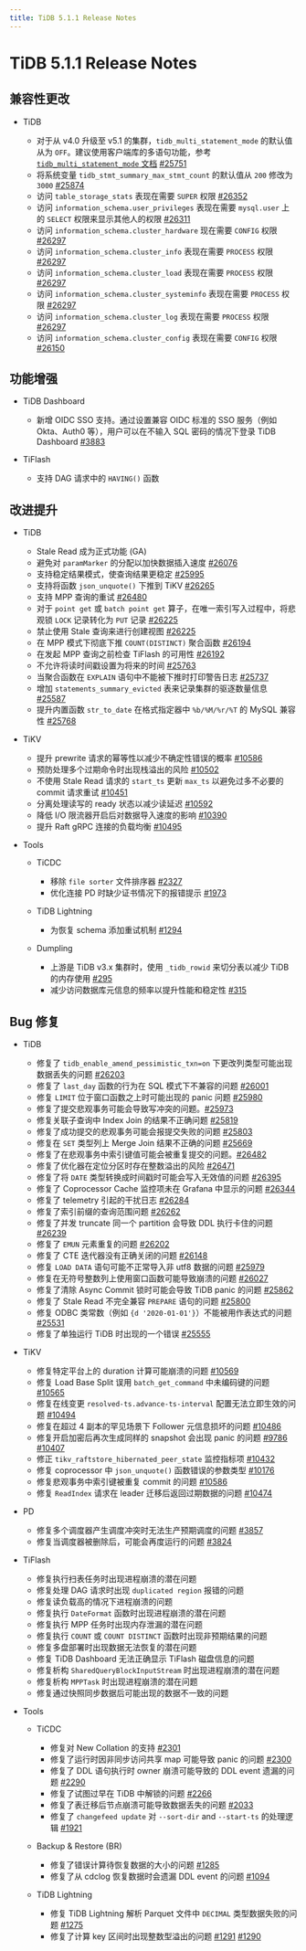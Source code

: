 ```yaml
---
title: TiDB 5.1.1 Release Notes
---
```


# TiDB 5.1.1 Release Notes

## 兼容性更改

+ TiDB

    - 对于从 v4.0 升级至 v5.1 的集群，`tidb_multi_statement_mode` 的默认值从为 `OFF`。建议使用客户端库的多语句功能，参考 [`tidb_multi_statement_mode` 文档](/system-variables.md#tidb_multi_statement_mode-从-v4011-版本开始引入) [#25751](https://github.com/pingcap/tidb/pull/25751)
    - 将系统变量 `tidb_stmt_summary_max_stmt_count` 的默认值从 `200` 修改为 `3000` [#25874](https://github.com/pingcap/tidb/pull/25874)
    - 访问 `table_storage_stats` 表现在需要 `SUPER` 权限 [#26352](https://github.com/pingcap/tidb/pull/26352)
    - 访问 `information_schema.user_privileges` 表现在需要 `mysql.user` 上的 `SELECT` 权限来显示其他人的权限 [#26311](https://github.com/pingcap/tidb/pull/26311)
    - 访问 `information_schema.cluster_hardware` 现在需要 `CONFIG` 权限 [#26297](https://github.com/pingcap/tidb/pull/26297)
    - 访问 `information_schema.cluster_info` 表现在需要 `PROCESS` 权限 [#26297](https://github.com/pingcap/tidb/pull/26297)
    - 访问 `information_schema.cluster_load` 表现在需要 `PROCESS` 权限 [#26297](https://github.com/pingcap/tidb/pull/26297)
    - 访问 `information_schema.cluster_systeminfo` 表现在需要 `PROCESS` 权限 [#26297](https://github.com/pingcap/tidb/pull/26297)
    - 访问 `information_schema.cluster_log` 表现在需要 `PROCESS` 权限 [#26297](https://github.com/pingcap/tidb/pull/26297)
    - 访问 `information_schema.cluster_config` 表现在需要 `CONFIG` 权限 [#26150](https://github.com/pingcap/tidb/pull/26150)

## 功能增强

+ TiDB Dashboard

    - 新增 OIDC SSO 支持。通过设置兼容 OIDC 标准的 SSO 服务（例如 Okta、Auth0 等），用户可以在不输入 SQL 密码的情况下登录 TiDB Dashboard [#3883](https://github.com/tikv/pd/pull/3883)

+ TiFlash

    - 支持 DAG 请求中的 `HAVING()` 函数

## 改进提升

+ TiDB

    - Stale Read 成为正式功能 (GA)
    - 避免对 `paramMarker` 的分配以加快数据插入速度 [#26076](https://github.com/pingcap/tidb/pull/26076)
    - 支持稳定结果模式，使查询结果更稳定 [#25995](https://github.com/pingcap/tidb/pull/25995)
    - 支持将函数 `json_unquote()` 下推到 TiKV [#26265](https://github.com/pingcap/tidb/pull/26265)
    - 支持 MPP 查询的重试 [#26480](https://github.com/pingcap/tidb/pull/26480)
    - 对于 `point get` 或 `batch point get` 算子，在唯一索引写入过程中，将悲观锁 `LOCK` 记录转化为 `PUT` 记录 [#26225](https://github.com/pingcap/tidb/pull/26225)
    - 禁止使用 Stale 查询来进行创建视图 [#26225](https://github.com/pingcap/tidb/pull/26225)
    - 在 MPP 模式下彻底下推 `COUNT(DISTINCT)` 聚合函数 [#26194](https://github.com/pingcap/tidb/pull/26194)
    - 在发起 MPP 查询之前检查 TiFlash 的可用性 [#26192](https://github.com/pingcap/tidb/pull/26192)
    - 不允许将读时间戳设置为将来的时间 [#25763](https://github.com/pingcap/tidb/pull/25763)
    - 当聚合函数在 `EXPLAIN` 语句中不能被下推时打印警告日志 [#25737](https://github.com/pingcap/tidb/pull/25737)
    - 增加 `statements_summary_evicted` 表来记录集群的驱逐数量信息 [#25587](https://github.com/pingcap/tidb/pull/25587)
    - 提升内置函数 `str_to_date` 在格式指定器中 `%b/%M/%r/%T` 的 MySQL 兼容性 [#25768](https://github.com/pingcap/tidb/pull/25768)

+ TiKV

    - 提升 prewrite 请求的幂等性以减少不确定性错误的概率 [#10586](https://github.com/tikv/tikv/pull/10586)
    - 预防处理多个过期命令时出现栈溢出的风险 [#10502](https://github.com/tikv/tikv/pull/10502)
    - 不使用 Stale Read 请求的 `start_ts` 更新 `max_ts` 以避免过多不必要的 commit 请求重试 [#10451](https://github.com/tikv/tikv/pull/10451)
    - 分离处理读写的 ready 状态以减少读延迟 [#10592](https://github.com/tikv/tikv/pull/10592)
    - 降低 I/O 限流器开启后对数据导入速度的影响 [#10390](https://github.com/tikv/tikv/pull/10390)
    - 提升 Raft gRPC 连接的负载均衡 [#10495](https://github.com/tikv/tikv/pull/10495)

+ Tools

    + TiCDC

        - 移除 `file sorter` 文件排序器 [#2327](https://github.com/pingcap/ticdc/pull/2327)
        - 优化连接 PD 时缺少证书情况下的报错提示 [#1973](https://github.com/pingcap/ticdc/issues/1973)

    + TiDB Lightning

        - 为恢复 schema 添加重试机制 [#1294](https://github.com/pingcap/br/pull/1294)

    + Dumpling

        - 上游是 TiDB v3.x 集群时，使用 `_tidb_rowid` 来切分表以减少 TiDB 的内存使用 [#295](https://github.com/pingcap/dumpling/issues/295)
        - 减少访问数据库元信息的频率以提升性能和稳定性 [#315](https://github.com/pingcap/dumpling/pull/315)

## Bug 修复

+ TiDB

    - 修复了 `tidb_enable_amend_pessimistic_txn=on` 下更改列类型可能出现数据丢失的问题 [#26203](https://github.com/pingcap/tidb/issues/26203)
    - 修复了 `last_day` 函数的行为在 SQL 模式下不兼容的问题 [#26001](https://github.com/pingcap/tidb/pull/26001)
    - 修复 `LIMIT` 位于窗口函数之上时可能出现的 panic 问题 [#25980](https://github.com/pingcap/tidb/pull/25980)
    - 修复了提交悲观事务可能会导致写冲突的问题。[#25973](https://github.com/pingcap/tidb/pull/25973)
    - 修复关联子查询中 Index Join 的结果不正确问题 [#25819](https://github.com/pingcap/tidb/pull/25819)
    - 修复了成功提交的悲观事务可能会报提交失败的问题 [#25803](https://github.com/pingcap/tidb/pull/25803)
    - 修复在 `SET` 类型列上 Merge Join 结果不正确的问题 [#25669](https://github.com/pingcap/tidb/issues/25669)
    - 修复了在悲观事务中索引键值可能会被重复提交的问题。[#26482](https://github.com/pingcap/tidb/pull/26482)
    - 修复了优化器在定位分区时存在整数溢出的风险 [#26471](https://github.com/pingcap/tidb/pull/26471)
    - 修复了将 `DATE` 类型转换成时间戳时可能会写入无效值的问题 [#26395](https://github.com/pingcap/tidb/pull/26395)
    - 修复了 Coprocessor Cache 监控项未在 Grafana 中显示的问题 [#26344](https://github.com/pingcap/tidb/pull/26344)
    - 修复了 telemetry 引起的干扰日志 [#26284](https://github.com/pingcap/tidb/pull/26284)
    - 修复了索引前缀的查询范围问题 [#26262](https://github.com/pingcap/tidb/pull/26262)
    - 修复了并发 truncate 同一个 partition 会导致 DDL 执行卡住的问题 [#26239](https://github.com/pingcap/tidb/pull/26239)
    - 修复了 `EMUN` 元素重复的问题 [#26202](https://github.com/pingcap/tidb/pull/26202)
    - 修复了 CTE 迭代器没有正确关闭的问题 [#26148](https://github.com/pingcap/tidb/pull/26148)
    - 修复 `LOAD DATA` 语句可能不正常导入非 utf8 数据的问题 [#25979](https://github.com/pingcap/tidb/issues/25979)
    - 修复在无符号整数列上使用窗口函数可能导致崩溃的问题 [#26027](https://github.com/pingcap/tidb/pull/26027)
    - 修复了清除 Async Commit 锁时可能会导致 TiDB panic 的问题 [#25862](https://github.com/pingcap/tidb/pull/25862)
    - 修复了 Stale Read 不完全兼容 `PREPARE` 语句的问题 [#25800](https://github.com/pingcap/tidb/pull/25800)
    - 修复 ODBC 类常数（例如 `{d '2020-01-01'}`）不能被用作表达式的问题 [#25531](https://github.com/pingcap/tidb/issues/25531)
    - 修复了单独运行 TiDB 时出现的一个错误 [#25555](https://github.com/pingcap/tidb/pull/25555)

+ TiKV

    - 修复特定平台上的 duration 计算可能崩溃的问题 [#10569](https://github.com/tikv/tikv/pull/10569)
    - 修复 Load Base Split 误用 `batch_get_command` 中未编码键的问题 [#10565](https://github.com/tikv/tikv/pull/10565)
    - 修复在线变更 `resolved-ts.advance-ts-interval` 配置无法立即生效的问题 [#10494](https://github.com/tikv/tikv/pull/10494)
    - 修复在超过 4 副本的罕见场景下 Follower 元信息损坏的问题 [#10486](https://github.com/tikv/tikv/pull/10486)
    - 修复开启加密后再次生成同样的 snapshot 会出现 panic 的问题 [#9786](https://github.com/tikv/tikv/issues/9786) [#10407](https://github.com/tikv/tikv/issues/10407)
    - 修正 `tikv_raftstore_hibernated_peer_state` 监控指标项 [#10432](https://github.com/tikv/tikv/pull/10432)
    - 修复 coprocessor 中 `json_unquote()` 函数错误的参数类型 [#10176](https://github.com/tikv/tikv/issues/10176)
    - 修复悲观事务中索引键被重复 commit 的问题 [#10586](https://github.com/tikv/tikv/pull/10586)
    - 修复 `ReadIndex` 请求在 leader 迁移后返回过期数据的问题 [#10474](https://github.com/tikv/tikv/pull/10474)

+ PD

    - 修复多个调度器产生调度冲突时无法生产预期调度的问题 [#3857](https://github.com/tikv/pd/pull/3857)
    - 修复当调度器被删除后，可能会再度运行的问题 [#3824](https://github.com/tikv/pd/pull/3824)

+ TiFlash

    - 修复执行扫表任务时出现进程崩溃的潜在问题
    - 修复处理 DAG 请求时出现 `duplicated region` 报错的问题
    - 修复读负载高的情况下进程崩溃的问题
    - 修复执行 `DateFormat` 函数时出现进程崩溃的潜在问题
    - 修复执行 MPP 任务时出现内存泄漏的潜在问题
    - 修复执行 `COUNT` 或 `COUNT DISTINCT` 函数时出现非预期结果的问题
    - 修复多盘部署时出现数据无法恢复的潜在问题
    - 修复 TiDB Dashboard 无法正确显示 TiFlash 磁盘信息的问题
    - 修复析构 `SharedQueryBlockInputStream` 时出现进程崩溃的潜在问题
    - 修复析构 `MPPTask` 时出现进程崩溃的潜在问题
    - 修复通过快照同步数据后可能出现的数据不一致的问题

+ Tools

    + TiCDC

        - 修复对 New Collation 的支持 [#2301](https://github.com/pingcap/ticdc/issues/2301)
        - 修复了运行时因非同步访问共享 map 可能导致 panic 的问题 [#2300](https://github.com/pingcap/ticdc/pull/2300)
        - 修复了 DDL 语句执行时 owner 崩溃可能导致的 DDL event 遗漏的问题 [#2290](https://github.com/pingcap/ticdc/pull/2290)
        - 修复了试图过早在 TiDB 中解锁的问题 [#2266](https://github.com/pingcap/ticdc/pull/2266)
        - 修复了表迁移后节点崩溃可能导致数据丢失的问题 [#2033](https://github.com/pingcap/ticdc/pull/2033)
        - 修复了 `changefeed update` 对 `--sort-dir` and `--start-ts` 的处理逻辑 [#1921](https://github.com/pingcap/ticdc/pull/1921)

    + Backup & Restore (BR)

        - 修复了错误计算待恢复数据的大小的问题 [#1285](https://github.com/pingcap/br/pull/1285)
        - 修复了从 cdclog 恢复数据时会遗漏 DDL event 的问题 [#1094](https://github.com/pingcap/br/pull/1094)

    + TiDB Lightning

        - 修复 TiDB Lightning 解析 Parquet 文件中 `DECIMAL` 类型数据失败的问题 [#1275](https://github.com/pingcap/br/pull/1275)
        - 修复了计算 key 区间时出现整数型溢出的问题 [#1291](https://github.com/pingcap/br/issues/1291) [#1290](https://github.com/pingcap/br/issues/1290)
